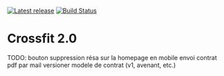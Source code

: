 [![Latest release](https://img.shields.io/github/release/lgangloff/crossfit-2.0.svg?style=flat-square)](https://github.com/lgangloff/crossfit-2.0/releases)
[![Build Status](https://img.shields.io/travis/lgangloff/crossfit-2.0/master.svg?style=flat-square)](https://travis-ci.org/lgangloff/crossfit-2.0)

# Crossfit 2.0

TODO: 
 bouton suppression résa sur la homepage en mobile
 envoi contrat pdf par mail
 versioner modele de contrat (v1, avenant, etc.)